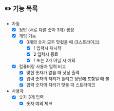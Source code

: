 ## ✏️ 기능 목록

- 자동
    - [X] 정답 (서로 다른 숫자 3개) 생성
    - [X] 게임 기능
        - [X] 3개의 숫자 모두 맞혔을 때 (3스트라이크)
            -  [X] 1 입력시 재시작
            -  [X] 2 입력시 종료
            -  [X] 1 또는 2가 아닐 시 예외
    - [X] 컴퓨터랑 사용자 입력 비교
        - [X] 맞힌 숫자가 없을 때 낫싱 출력
        - [X] 입력 숫자의 자리가 틀리고 정답에 포함일 때 볼
        - [X] 입력 숫자의 자리가 맞을 때 스트라이크

- 사용자
    - [X] 숫자 3개 입력
        - [X] 숫자 예외 체크
